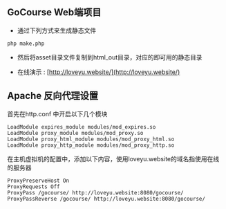 ## GoCourse Web端项目

* 通过下列方式来生成静态文件

```
php make.php
```

* 然后将asset目录文件复制到html_out目录，对应的即可用的静态目录

* 在线演示 : [http://loveyu.website/](http://loveyu.website/)

## Apache 反向代理设置

首先在http.conf 中开启以下几个模块
```
LoadModule expires_module modules/mod_expires.so
LoadModule proxy_module modules/mod_proxy.so
LoadModule proxy_html_module modules/mod_proxy_html.so
LoadModule proxy_http_module modules/mod_proxy_http.so
```

在主机虚拟机的配置中，添加以下内容，使用loveyu.website的域名指使用在线的服务器
```
ProxyPreserveHost On
ProxyRequests Off
ProxyPass /gocourse/ http://loveyu.website:8080/gocourse/
ProxyPassReverse /gocourse/ http://loveyu.website:8080/gocourse/
```